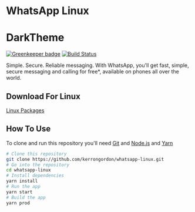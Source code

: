 # WhatsApp Linux
# DarkTheme
[![Greenkeeper badge](https://badges.greenkeeper.io/kerrongordon/whatsapp-linux.svg)](https://greenkeeper.io/)
[![Build Status](https://travis-ci.org/kerrongordon/whatsapp-linux.svg?branch=master)](https://travis-ci.org/kerrongordon/whatsapp-linux)

Simple. Secure. Reliable messaging. With WhatsApp, you'll get fast, simple, secure messaging and calling for free*, available on phones all over the world.

## Download For Linux

[Linux Packages](https://github.com/kerrongordon/whatsapp-linux/releases/latest)

## How To Use

To clone and run this repository you'll need [Git](https://git-scm.com) and [Node.js](https://nodejs.org/en/download/) and [Yarn](https://yarnpkg.com)

```bash
# Clone this repository
git clone https://github.com/kerrongordon/whatsapp-linux.git
# Go into the repository
cd whatsapp-linux
# Install dependencies
yarn install
# Run the app
yarn start
# Build the app
yarn prod
```

